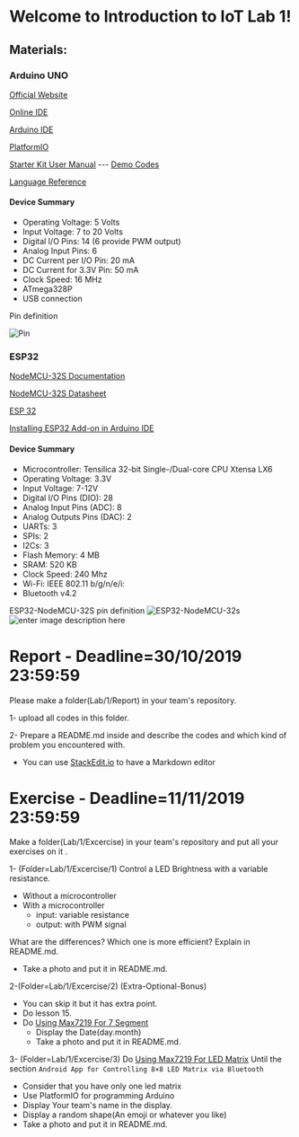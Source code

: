 # Welcome to Introduction to IoT Lab 1!

## Materials:
### Arduino UNO
[Official Website](https://arduino.cc)

[Online IDE](https://create.arduino.cc/)

[Arduino IDE](https://www.arduino.cc/en/Main/Software)

[PlatformIO](https://platformio.org/)

[Starter Kit User Manual](https://www.elecrow.com/download/Starter%20Kit%20for%20Arduino(user%20manual).pdf) --- [Demo Codes](https://www.elecrow.com/download/Arduino_Demo_Code.zip)

[Language Reference](http://wiring.org.co/reference/) 

#### Device Summary
-   Operating Voltage: 5 Volts
-   Input Voltage: 7 to 20 Volts
-   Digital I/O Pins: 14 (6 provide PWM output)
-   Analog Input Pins: 6
-   DC Current per I/O Pin: 20 mA
-   DC Current for 3.3V Pin: 50 mA
-   Clock Speed: 16 MHz
-   ATmega328P
-   USB connection

Pin definition

![Pin](https://components101.com/sites/default/files/component_pin/Arduino-Uno-Pin-Diagram.png)
### ESP32
[NodeMCU-32S Documentation](https://nodemcu.readthedocs.io/en/dev-esp32/)

[NodeMCU-32S Datasheet](https://wiki.ai-thinker.com/_media/esp32/docs/nodemcu-32s_product_specification.pdf)

[ESP 32](http://esp32.net/)

[Installing ESP32 Add-on in Arduino IDE](https://randomnerdtutorials.com/installing-the-esp32-board-in-arduino-ide-windows-instructions/)
#### Device Summary
-   Microcontroller: Tensilica 32-bit Single-/Dual-core CPU Xtensa LX6
-   Operating Voltage: 3.3V  
-   Input Voltage: 7-12V
-   Digital I/O Pins (DIO): 28  
-   Analog Input Pins (ADC): 8
-   Analog Outputs Pins (DAC): 2 
-   UARTs: 3
-   SPIs: 2
-   I2Cs: 3
-   Flash Memory: 4 MB
-   SRAM: 520 KB
-   Clock Speed: 240 Mhz
-   Wi-Fi: IEEE 802.11 b/g/n/e/i:
- Bluetooth v4.2
  
ESP32-NodeMCU-32S pin definition
![ESP32-NodeMCU-32s](http://www.shenzhen2u.com/image/catalog/Module/NodeMCU-32S/nodemcu_32s_pin.png)
![enter image description here](https://docs.zerynth.com/latest/_images/nodemcu_esp32_pin.jpg)


# Report - Deadline=30/10/2019 23:59:59
 Please make a folder(Lab/1/Report) in your team's repository.
 
 1- upload all codes in this folder.
 
 2- Prepare a README.md inside and describe the codes and which kind of problem you encountered with.
 
 - You can use [StackEdit.io](https://stackedit.io/app) to have a Markdown editor
 
 # Exercise - Deadline=11/11/2019 23:59:59
 Make a folder(Lab/1/Excercise) in your team's repository and put all your exercises on it . 
 
1- (Folder=Lab/1/Excercise/1) Control a LED Brightness with a variable resistance.
- Without a microcontroller
- With a microcontroller
  - input: variable resistance
  - output: with PWM signal
  
What are the differences?
Which one is more efficient? Explain in README.md.
- Take a photo and put it in README.md.

2-(Folder=Lab/1/Excercise/2) (Extra-Optional-Bonus) 
  - You can skip it but it has extra point.
  - Do lesson 15.
  - Do [Using Max7219 For 7 Segment](https://thecustomizewindows.com/2017/11/arduino-max-7219-cng-basic-circuit-led-7-segment-displays/)
     - Display the Date(day.month)
     - Take a photo and put it in README.md.


3- (Folder=Lab/1/Excercise/3) Do [Using Max7219 For LED Matrix](https://howtomechatronics.com/tutorials/arduino/8x8-led-matrix-max7219-tutorial-scrolling-text-android-control-via-bluetooth/) Until the section `Android App for Controlling 8×8 LED Matrix via Bluetooth`
- Consider that you have only one led matrix
- Use PlatformIO for programming Arduino
- Display Your team's name in the display.
- Display a random shape(An emoji or whatever you like)
- Take a photo and put it in README.md.

